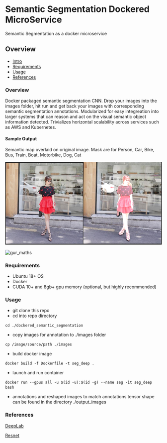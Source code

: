 # Semantic Segmentation Dockered MicroService

Semantic Segmentation as a docker microservice


## Overview
  * [Intro](#intro)
  * [Requirements](#requirements)
  * [Usage](#usage)
  * [References](#references)


### Overview
Docker packaged semantic segmentation CNN. Drop your images into the images folder, hit run and get back your images with corresponding semantic segmentation annotations. Modularized for easy integreation into larger systems that can reason and act on the visual semantic object information detected. Trivializes horizontal scalability across services such as AWS and Kubernetes.


#### Sample Output

Semantic map overlaid on original image. Mask are for Person, Car, Bike, Bus, Train, Boat, Motorbike, Dog, Cat

![sample_output](sample/person_and_car_semantic_segmentationsmall.png)



![gur_maths]()


### Requirements

  * Ubuntu 18+ OS
  * Docker
  * CUDA 10+ and 8gb+ gpu memory (optional, but highly recommended)

### Usage

  * git clone this repo
  * cd into repo directory
  ```
  cd ./dockered_semantic_segmentation
  ```
  * copy images for annotation to ./images folder
  ```
  cp /image/source/path ./images
  ```
  * build docker image
  ```
  docker build -f Dockerfile -t seg_deep .
  ```
  * launch and run container
  ```
  docker run --gpus all -u $(id -u):$(id -g) --name seg -it seg_deep bash
  ```
  * annotations and reshaped images to match annotations tensor shape can be found in the directory ./output_images


### References

[DeepLab]()

[Resnet]()
